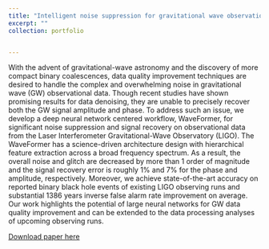 ```yaml
---
title: "Intelligent noise suppression for gravitational wave observational data"
excerpt: ""
collection: portfolio


---
```


With the advent of gravitational-wave astronomy and the discovery of more compact binary coalescences, data quality improvement techniques are desired to handle the complex and overwhelming noise in gravitational wave (GW) observational data. Though recent studies have shown promising results for data denoising, they are unable to precisely recover both the GW signal amplitude and phase. To address such an issue, we develop a deep neural network centered workflow, WaveFormer, for significant noise suppression and signal recovery on observational data from the Laser Interferometer Gravitational-Wave Observatory (LIGO). The WaveFormer has a science-driven architecture design with hierarchical feature extraction across a broad frequency spectrum. As a result, the overall noise and glitch are decreased by more than 1 order of magnitude and the signal recovery error is roughly 1% and 7% for the phase and amplitude, respectively. Moreover, we achieve state-of-the-art accuracy on reported binary black hole events of existing LIGO observing runs and substantial 1386 years inverse false alarm rate improvement on average. Our work highlights the potential of large neural networks for GW data quality improvement and can be extended to the data processing analyses of upcoming observing runs.

[Download paper here](https://arxiv.org/abs/2212.14283)
